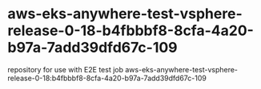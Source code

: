 # aws-eks-anywhere-test-vsphere-release-0-18-b4fbbbf8-8cfa-4a20-b97a-7add39dfd67c-109
repository for use with E2E test job aws-eks-anywhere-test-vsphere-release-0-18:b4fbbbf8-8cfa-4a20-b97a-7add39dfd67c-109
